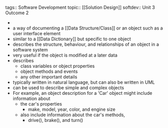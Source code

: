 tags:: Software Development
topic:: [[Solution Design]]
softdev:: Unit 3 Outcome 2

-
- a way of documenting a [[Data Structure/Class]] or an object such as a user interface element
- similar to a [[Data Dictionary]] but specific to one object
- describes the structure, behaviour, and relationships of an object in a software system
- very useful if the object is modified at a later data
- describes
	- class variables or object properties
	- object methods and events
	- any other important details
- typically written in natural language, but can also be written in UML
- can be used to describe simple and complex objects
- For example, an object description for a 'Car' object might include information about
	- the car's properties
		- make, model, year, color, and engine size
	- also include information about the car's methods,
		- drive(), brake(), and turn()